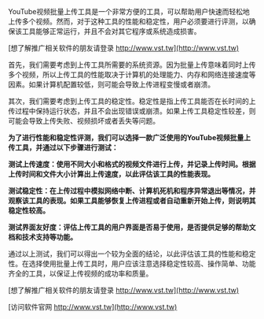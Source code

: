 YouTube视频批量上传工具是一个非常方便的工具，可以帮助用户快速而轻松地上传多个视频。然而，对于这种工具的性能和稳定性，用户必须要进行评测，以确保该工具能够正常运行，并且不会对其它程序或系统造成损害。

[想了解推广相关软件的朋友请登录 http://www.vst.tw](http://www.vst.tw)

首先，我们需要考虑到上传工具所需要的系统资源。因为批量上传意味着同时上传多个视频，所以上传工具的性能取决于计算机的处理能力、内存和网络连接速度等因素。如果计算机配置较低，则可能会导致上传进程变慢或者崩溃。

其次，我们需要考虑到上传工具的稳定性。稳定性是指上传工具能否在长时间的上传过程中保持运行状态，并且不会出现错误或崩溃。如果上传工具稳定性较差，则可能会导致上传失败、视频损坏或者丢失等问题。

**为了进行性能和稳定性评测，我们可以选择一款广泛使用的YouTube视频批量上传工具，并通过以下步骤进行测试：**

**测试上传速度：使用不同大小和格式的视频文件进行上传，并记录上传时间。根据上传时间和文件大小计算出上传速度，以此评估该工具的性能表现。**

**测试稳定性：在上传过程中模拟网络中断、计算机死机和程序异常退出等情况，并观察该工具的表现。如果工具能够恢复上传进程或者自动重新开始上传，则说明其稳定性较高。**

**测试界面友好度：评估上传工具的用户界面是否易于使用，是否提供足够的帮助文档和技术支持等功能。**

通过以上测试，我们可以得出一个较为全面的结论，以此评估该工具的性能和稳定性。在选择使用批量上传工具时，用户应该注意选择稳定性较高、操作简单、功能齐全的工具，以保证上传视频的成功率和质量。

[想了解推广相关软件的朋友请登录 http://www.vst.tw](http://www.vst.tw)


[访问软件官网 http://www.vst.tw](http://www.vst.tw)
